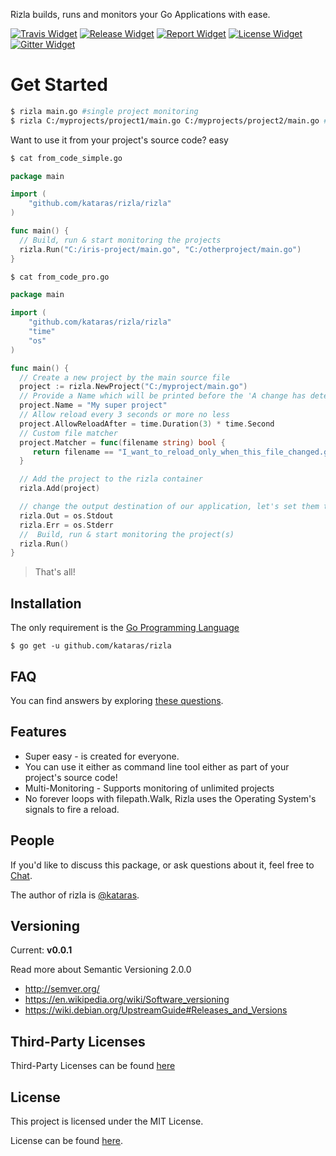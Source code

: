 Rizla builds, runs and monitors your Go Applications with ease.

[![Travis Widget]][Travis] [![Release Widget]][Release] [![Report Widget]][Report] [![License Widget]][License] [![Gitter Widget]][Gitter]

[Travis Widget]: https://img.shields.io/travis/kataras/rizla.svg?style=flat-square
[Travis]: http://travis-ci.org/kataras/rizla
[License Widget]: https://img.shields.io/badge/license-MIT%20%20License%20-E91E63.svg?style=flat-square
[License]: https://github.com/kataras/rizla/blob/master/LICENSE
[Release Widget]: https://img.shields.io/badge/release-v0.0.1-blue.svg?style=flat-square
[Release]: https://github.com/kataras/rizla/releases
[Gitter Widget]: https://img.shields.io/badge/chat-on%20gitter-00BCD4.svg?style=flat-square
[Gitter]: https://gitter.im/kataras/rizla
[Report Widget]: https://img.shields.io/badge/report%20card-A%2B-F44336.svg?style=flat-square
[Report]: http://goreportcard.com/report/kataras/rizla
[Language Widget]: https://img.shields.io/badge/powered_by-Go-3362c2.svg?style=flat-square
[Language]: http://golang.org
[Platform Widget]: https://img.shields.io/badge/platform-Any--OS-gray.svg?style=flat-square

# Get Started

```bash
$ rizla main.go #single project monitoring
$ rizla C:/myprojects/project1/main.go C:/myprojects/project2/main.go #multi projects monitoring
```

Want to use it from your project's source code? easy
```sh
$ cat from_code_simple.go
```
```go
package main

import (
	"github.com/kataras/rizla/rizla"
)

func main() {
  // Build, run & start monitoring the projects
  rizla.Run("C:/iris-project/main.go", "C:/otherproject/main.go")
}
```

```sh
$ cat from_code_pro.go
```
```go
package main

import (
	"github.com/kataras/rizla/rizla"
	"time"
	"os"
)

func main() {
  // Create a new project by the main source file
  project := rizla.NewProject("C:/myproject/main.go")
  // Provide a Name which will be printed before the 'A change has detected, reloading now...'
  project.Name = "My super project"
  // Allow reload every 3 seconds or more no less
  project.AllowReloadAfter = time.Duration(3) * time.Second
  // Custom file matcher
  project.Matcher = func(filename string) bool {
	 return filename == "I_want_to_reload_only_when_this_file_changed.go"
  }

  // Add the project to the rizla container
  rizla.Add(project)

  // change the output destination of our application, let's set them to their defaults
  rizla.Out = os.Stdout
  rizla.Err = os.Stderr
  //  Build, run & start monitoring the project(s)
  rizla.Run()
}
```


> That's all!

Installation
------------
The only requirement is the [Go Programming Language](https://golang.org/dl)

`$ go get -u github.com/kataras/rizla`

FAQ
------------
You can find answers by exploring [these questions](https://github.com/kataras/rizla/issues?q=label%3Aquestion).


Features
------------
- Super easy - is created for everyone.
- You can use it either as command line tool either as part of your project's source code!
- Multi-Monitoring - Supports monitoring of unlimited projects
- No forever loops with filepath.Walk, Rizla uses the Operating System's signals to fire a reload.


People
------------
If you'd like to discuss this package, or ask questions about it, feel free to [Chat]( https://gitter.im/kataras/rizla).

The author of rizla is [@kataras](https://github.com/kataras).


Versioning
------------

Current: **v0.0.1**


Read more about Semantic Versioning 2.0.0

 - http://semver.org/
 - https://en.wikipedia.org/wiki/Software_versioning
 - https://wiki.debian.org/UpstreamGuide#Releases_and_Versions


Third-Party Licenses
------------

Third-Party Licenses can be found [here](THIRDPARTY-LICENSE.md)


License
------------

This project is licensed under the MIT License.

License can be found [here](LICENSE).

